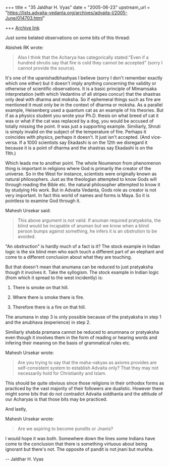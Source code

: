 +++
title = "35 Jaldhar H. Vyas"
date = "2005-06-23"
upstream_url = "https://lists.advaita-vedanta.org/archives/advaita-l/2005-June/014703.html"

+++
[Archive link](https://lists.advaita-vedanta.org/archives/advaita-l/2005-June/014703.html)

Just some belated observations on some bits of this thread:

Abishek RK wrote:

> Also I think that the Acharya has categorically stated:"Even if a
> hundred shrutis say that fire is cold they cannot be accepted" (sorry
> I cannot provide the source).

It's one of the upanishadbhashyas I believe (sorry I don't remember 
exactly which one either) but it doesn't imply anything concerning the 
validity or otherwise of scientific observations.  It is a basic principle 
of Mimamsaka interpretation (with which Vedantins of all stripes concur) 
that the shastras only deal with dharma and moksha.  So if ephemeral 
things such as fire are mentioned it must only be in the context of dharma 
or moksha.  As a parallel example, Heisenberg used a quantum cat as an 
example of his theories.  But if as a physics student you wrote your Ph.D. 
thesis on what breed of cat it was or what if the cat was replaced by a 
dog, you would be accused of totally missing the point.  It was just a 
supporting example.  Similiarly, Shruti is simply invalid on the subject 
of the temperature of fire.  Perhaps it coincides with physics, perhaps it 
doesn't.  It just isn't accepted.  (And vice-versa.  If a 1000 scientists 
say Ekadashi is on the 12th we disregard it because it is a point of 
dharma and the shastras say Ekadashi is on the 11th.)

Which leads me to another point.  The whole Noumenon from phenomenon thing 
is important in religions where God is primarily the creator of the 
universe.  So in the West for instance, scientists were originally known 
as natural philosophers.  Just as the theologian attempted to know Gods 
will through reading the Bible etc. the natural philosopher attempted to 
know it by studying His work.  But in Advaita Vedanta, Gods role as 
creator is not very important.  In fact this world of names and forms is 
Maya.  So it is pointless to examine God through it.


Mahesh Ursekar said:

> This above argument is not valid. If anuman required pratyaksha, the blind
> would be incapable of anuman but we know when a blind person bumps against
> something, he infers it is an obstrution to be avoided.

"An obstruction" is hardly much of a fact is it?  The stock example in 
Indian logic is the six blind men who each touch a different part of an 
elephant and come to a different conclusion about what they are touching.

But that doesn't mean that anumana can be reduced to just pratyaksha 
though it involves it.  Take the syllogism.  The stock example in Indian 
logic (from which it spread to the west incidently) is:

1.  There is smoke on that hill.

2.  Where there is smoke there is fire.

3.  Therefore there is a fire on that hill.

The anumana in step 3 is only possible because of the pratyaksha in step 1 
and the anubhava (experience) in step 2.

Similiarly shabda pramana cannot be reduced to anumnana or pratyaksha even 
though it involves them in the form of reading or hearing words and 
infering their meaning on the basis of grammatical rules etc.

Mahesh Ursekar wrote:

> Are you trying to say that the maha-vakyas as axioms provides are
> self-consistent system to establish Advaita only? That they may not
> necessarily hold for Christianity and Islam.

This should be quite obvious since those religions in their orthodox 
forms as practiced by the vast majority of their followers are dualistic. 
However there might some bits that do not contradict Advaita siddhanta and 
the attitude of our Acharyas is that those bits may be practiced.

And lastly,

Mahesh Ursekar wrote:

> Are we aspiring to become pundits or Jnanis?

I would hope it was both.  Somewhere down the lines some Indians have come 
to the conclusion that there is something virtuous about being ignorant 
but there's not.  The opposite of pandit is not jnani but murkha.

-- 
Jaldhar H. Vyas <jaldhar at braincells.com>

